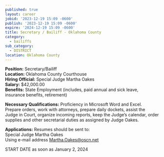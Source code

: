 ```yaml
---
published: true
layout: career
jobid: '2023-12-19 15:09 -0600'
publish: '2023-12-19 15:09 -0600'
expire: '2024-12-19 15:09 -0600'
title: Secretary / Bailiff - Oklahoma County
category:
  - bailiffs
sub_category:
  - DISTRICT
location: Oklahoma County
---
```

**Position:** Secretary/Bailiff  
**Location:** Oklahoma County Courthouse  
**Hiring Official:** Special Judge Martha Oakes  
**Salary:** $42,000.00  
**Benefits:** State Employment (includes, paid annual and sick leave, insurance benefits, retirement)

**Necessary Qualifications:** Proficiency in Microsoft Word and Excel. Prepare orders, work with attorneys, prepare daily dockets, assist the Judge in Court, organize incoming reports, keep the Judge’s calendar, order supplies and other secretarial duties as assigned by Judge Oakes.
					

**Applications:** Resumes should be sent to:  
Special Judge Martha Oakes  
Using e-mail address [Martha.Oakes@oscn.net](mailto:Martha.Oakes@oscn.net)

START DATE as soon as January 2, 2024

